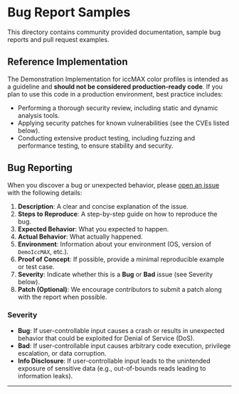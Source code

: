 
# Bug Report Samples

This directory contains community provided documentation, sample bug reports and pull request examples.

## Reference Implementation

The Demonstration Implementation for iccMAX color profiles is intended as a guideline and **should not be considered production-ready code**. If you plan to use this code in a production environment, best practice includes:
- Performing a thorough security review, including static and dynamic analysis tools.
- Applying security patches for known vulnerabilities (see the CVEs listed below).
- Conducting extensive product testing, including fuzzing and performance testing, to ensure stability and security.
  
## Bug Reporting

When you discover a bug or unexpected behavior, please [open an issue](https://github.com/InternationalColorConsortium/DemoIccMAX/security/advisories/new) with the following details:
1. **Description**: A clear and concise explanation of the issue.
2. **Steps to Reproduce**: A step-by-step guide on how to reproduce the bug.
3. **Expected Behavior**: What you expected to happen.
4. **Actual Behavior**: What actually happened.
5. **Environment**: Information about your environment (OS, version of `DemoIccMAX`, etc.).
6. **Proof of Concept**: If possible, provide a minimal reproducible example or test case.
7. **Severity**: Indicate whether this is a **Bug** or **Bad** issue (see Severity below).
8. **Patch (Optional)**: We encourage contributors to submit a patch along with the report when possible.

### Severity

- **Bug**: If user-controllable input causes a crash or results in unexpected behavior that could be exploited for Denial of Service (DoS).
- **Bad**: If user-controllable input causes arbitrary code execution, privilege escalation, or data corruption.
- **Info Disclosure**: If user-controllable input leads to the unintended exposure of sensitive data (e.g., out-of-bounds reads leading to information leaks).

---
